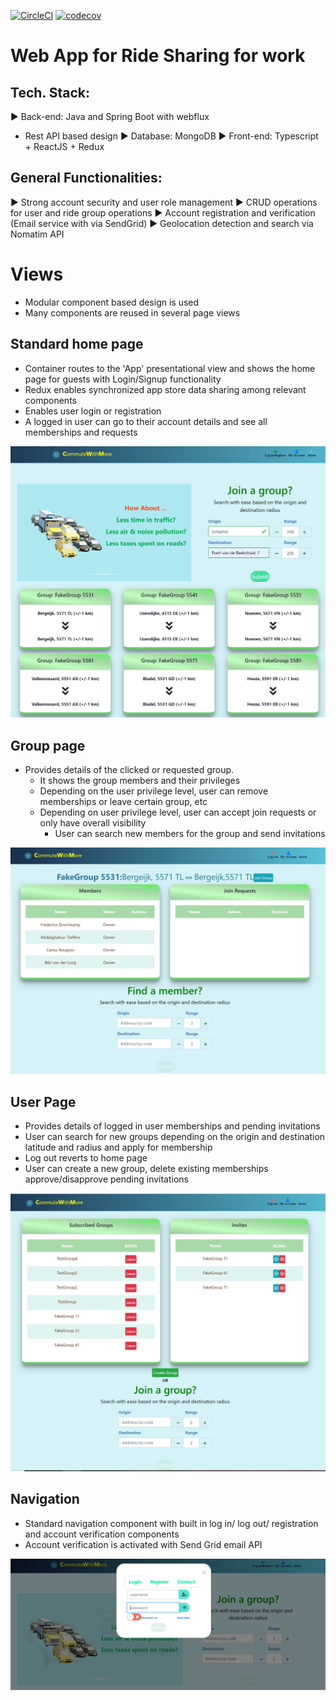 [![CircleCI](https://circleci.com/gh/mesarikaya/restAPI.svg?style=svg)](https://circleci.com/gh/mesarikaya/restAPI) [![codecov](https://codecov.io/gh/mesarikaya/restAPI/branch/master/graph/badge.svg)](https://codecov.io/gh/mesarikaya/restAPI)

# Web App for Ride Sharing for work

## Tech. Stack:
► Back-end: Java and Spring Boot with webflux
  - Rest API based design
► Database: MongoDB
► Front-end: Typescript + ReactJS + Redux

## General Functionalities:
► Strong account security and user role management
► CRUD operations for user and ride group operations
► Account registration and verification (Email service with via SendGrid)
► Geolocation detection and search via Nomatim API

# Views
- Modular component based design is used
- Many components are reused in several page views

## Standard home page
- Container routes to the 'App' presentational view and shows the home page for guests with Login/Signup functionality
- Redux enables synchronized app store data sharing among relevant components
- Enables user login or registration
- A logged in user can go to their account details and see all memberships and requests
 
![alt text](https://github.com/mesarikaya/Gotogether_App/blob/master/readMeImages/GoTogetherAppCapture4.PNG)

## Group page
- Provides details of the clicked or requested group. 
	- It shows the group members and their privileges
  - Depending on the user privilege level, user can remove memberships or leave certain group, etc
  - Depending on user privilege level, user can accept join requests or only have overall visibility
	- User can search new members for the group and send invitations

![alt text](https://github.com/mesarikaya/Gotogether_App/blob/master/readMeImages/GoTogetherAppCapture5.PNG)

## User Page
- Provides details of logged in user memberships and pending invitations
- User can search for new groups depending on the origin and destination latitude and radius and apply for membership
- Log out reverts to home page
- User can create a new group, delete existing memberships approve/disapprove pending invitations

![alt text](https://github.com/mesarikaya/Gotogether_App/blob/master/readMeImages/GoTogetherAppCapture7.PNG)

## Navigation
- Standard navigation component with built in log in/ log out/ registration and account verification components
- Account verification is activated with Send Grid email API

![alt text](https://github.com/mesarikaya/Gotogether_App/blob/master/readMeImages/GoTogetherAppCapture2.PNG)




